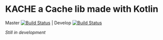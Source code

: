 # KACHE a Cache lib made with Kotlin    
Master [![Build Status](https://travis-ci.org/mskn73/kache.svg?branch=master)](https://travis-ci.org/mskn73/kache)  | Develop [![Build Status](https://travis-ci.org/mskn73/kache.svg?branch=develop)](https://travis-ci.org/mskn73/kache)
 



*Still in development*